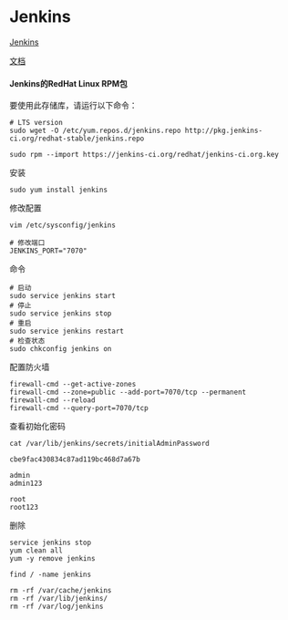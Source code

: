# Jenkins
[Jenkins](https://jenkins.io/download/)

[文档](https://wiki.jenkins.io/display/JENKINS/Installing+Jenkins+on+Red+Hat+distributions) 

#### Jenkins的RedHat Linux RPM包
要使用此存储库，请运行以下命令：
```
# LTS version
sudo wget -O /etc/yum.repos.d/jenkins.repo http://pkg.jenkins-ci.org/redhat-stable/jenkins.repo

sudo rpm --import https://jenkins-ci.org/redhat/jenkins-ci.org.key
```
安装
```
sudo yum install jenkins
```

修改配置
```
vim /etc/sysconfig/jenkins

# 修改端口
JENKINS_PORT="7070"
```
命令
```
# 启动
sudo service jenkins start
# 停止
sudo service jenkins stop
# 重启
sudo service jenkins restart
# 检查状态
sudo chkconfig jenkins on
```

配置防火墙
```
firewall-cmd --get-active-zones
firewall-cmd --zone=public --add-port=7070/tcp --permanent
firewall-cmd --reload
firewall-cmd --query-port=7070/tcp
```

查看初始化密码
```
cat /var/lib/jenkins/secrets/initialAdminPassword

cbe9fac430834c87ad119bc468d7a67b

admin
admin123

root
root123
```

删除
```
service jenkins stop
yum clean all
yum -y remove jenkins

find / -name jenkins

rm -rf /var/cache/jenkins
rm -rf /var/lib/jenkins/
rm -rf /var/log/jenkins

```